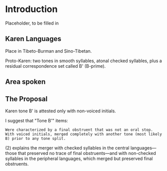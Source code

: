 # Introduction

Placeholder, to be filled in

## Karen Languages
Place in Tibeto-Burman and Sino-Tibetan.

Proto-Karen: two tones in smooth syllables, atonal checked syllables, plus a residual correspondence set called B' (B-prime). 

## Area spoken

## The Proposal
Karen tone B' is attested only with non-voiced initials.

I suggest that "Tone B'" items:

    Were characterized by a final obstruent that was not an oral stop.
    With voiced initials, merged completely with another tone (most likely B) prior to any tone split.

(2) explains the merger with checked syllables in the central languages—those that preserved no trace of final obstruents—and with non-checked syllables in the peripheral languages, which merged but preserved final obstruents.

